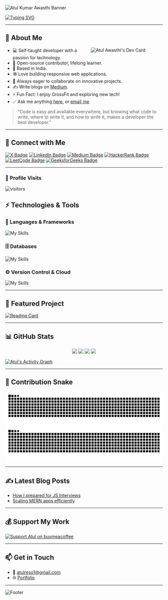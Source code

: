 <!-- Header Banner -->
![Atul Kumar Awasthi Banner](https://capsule-render.vercel.app/api?type=waving&color=0:ff8000,100:00c6ff&height=200&section=header&text=Atul%20Kumar%20Awasthi%20👨‍💻&fontSize=40&fontColor=fff&animation=fadeIn)

<!-- Typing Animation -->
[![Typing SVG](https://readme-typing-svg.herokuapp.com?font=Fira+Code&size=26&pause=1000&color=FF8000&center=true&vCenter=true&width=600&lines=Full+Stack+Developer+%7C+MERN;Open+Source+Contributor;Tech+Blogger+%7C;Lifelong+Learner+🌱)](https://git.io/typing-svg)

---

## 🌟 About Me
<a href="https://app.daily.dev/atuldev01"><img align="right" src="https://api.daily.dev/devcards/v2/SnC6qUoCM.png?type=default&r=ks3" width="230" alt="Atul Awasthi's Dev Card"/></a>

- 💻 Self-taught developer with a passion for technology.
- 🌱 Open-source contributor, lifelong learner.
- 📍 Based in India.
- 🕸️ Love building responsive web applications.
- 🤝 Always eager to collaborate on innovative projects.
- ✍️ Write blogs on [Medium](https://medium.com/@atulkawasthi).
- ⚡ Fun Fact: I enjoy CrossFit and exploring new tech!
- ✅ Ask me anything [here](https://github.com/kumaratul60/kumaratul60/issues/new), or [email me](mailto:atulreso1@gmail.com).

> "Code is easy and available everywhere, but knowing what code to write, where to write it, and how to write it, makes a developer the best developer."

---

## 🔗 Connect with Me
[![X Badge](https://img.shields.io/badge/X.com-%231DA1F2.svg?&style=flat&logo=x&logoColor=white)](https://x.com/atulkawasthi)
[![LinkedIn Badge](https://img.shields.io/badge/linkedin-4.2K+-blue.svg?&style=flat&logo=linkedin&logoColor=white)](https://www.linkedin.com/in/atul-kumar-awasthi)
[![Medium Badge](https://img.shields.io/badge/medium-black.svg?&style=plastic&logo=medium&logoColor=white)](https://medium.com/@atulkawasthi)
[![HackerRank Badge](https://img.shields.io/badge/hackerrank-brightgreen.svg?&style=flat&logo=hackerrank&logoColor=white)](https://www.hackerrank.com/atulreso1)
[![LeetCode Badge](https://img.shields.io/badge/leetcode-yellow.svg?&style=square&logo=leetcode&logoColor=white)](https://leetcode.com/atulreso1)
[![GeeksforGeeks Badge](https://img.shields.io/badge/geeksforgeeks-brightgreen.svg?&style=plastic&logo=geeksforgeeks&logoColor=white)](https://auth.geeksforgeeks.org/user/atul0063)

---

### 🌱 Profile Visits
![visitors](https://visitor-badge.laobi.icu/badge?page_id=kumaratul60)

## ⚡ Technologies & Tools

### 🚀 Languages & Frameworks
![My Skills](https://skillicons.dev/icons?i=js,ts,html,css,react,next,nodejs,express,graphql,jest,bootstrap,materialui,postman&theme=dark)

### 🗄️ Databases
![My Skills](https://skillicons.dev/icons?i=mongodb,postgres,mysql,redis&theme=dark)

### ⚙️ Version Control & Cloud
![My Skills](https://skillicons.dev/icons?i=git,github,gitlab,bitbucket,aws,vercel,netlify&theme=dark)

---

## 📌 Featured Project
[![Readme Card](https://github-readme-stats.vercel.app/api/pin/?username=kumaratul60&repo=javascript-interview&theme=dark)](https://github.com/kumaratul60/javascript-interview)

---

## 📊 GitHub Stats

<p align="center">
 <img width="40%" src="https://github-readme-stats.vercel.app/api?username=kumaratul60&show_icons=true&theme=dark&title_color=ff8000&text_color=ffffff&bg_color=6a6a6a&locale=en&hide_border=true" />
 <img width="30%" src="https://github-readme-stats.vercel.app/api/top-langs?username=kumaratul60&layout=compact&theme=dark&title_color=ff8000&text_color=ffffff&bg_color=6a6a6a&hide_border=true" />
 <img width="42%" src="https://github-readme-streak-stats.herokuapp.com/?user=kumaratul60&theme=highcontrast&hide_border=true" />
 <img width="28%" src="http://github-profile-summary-cards.vercel.app/api/cards/productive-time?username=kumaratul60&theme=highcontrast&utcOffset=8&hide_border=true" />
</p>

[![Atul's Activity Graph](https://github-readme-activity-graph.vercel.app/graph?username=kumaratul60&bg_color=1a2634&color=5AC8FA&point=5AC8FA&area=true&hide_border=true)](https://github.com/Ashutosh00710/github-readme-activity-graph)

---

## 🐍 Contribution Snake
![GitHub Snake Light](https://github.com/kumaratul60/kumaratul60/blob/output/github-contribution-grid-snake.svg#gh-light-mode-only)
![GitHub Snake Dark](https://github.com/kumaratul60/kumaratul60/blob/output/github-contribution-grid-snake-dark.svg#gh-dark-mode-only)


---

## ✍️ Latest Blog Posts

<!-- BLOG-POST-LIST:START -->

- [How I prepared for JS Interviews](https://medium.com/@atulkawasthi/...)
- [Scaling MERN apps efficiently](https://medium.com/@atulkawasthi/...)

<!-- BLOG-POST-LIST:END -->

---

## 💰 Support My Work
<a href='https://www.buymeacoffee.com/atulkawasthi' target='_blank'>
  <img height='36' src='https://cdn.buymeacoffee.com/buttons/v2/default-yellow.png' alt='Support Atul on buymeacoffee' />
</a>

---

## 📫 Get in Touch
- 📧 [atulreso1@gmail.com](mailto:atulreso1@gmail.com)  
- 🌐 [Portfolio](https://atultheportfolio.netlify.app)

---

<!-- Footer -->
![Footer](https://capsule-render.vercel.app/api?type=waving&color=0:00c6ff,100:ff8000&height=100&section=footer)
